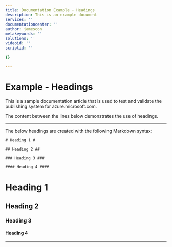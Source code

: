 ```yaml
---
title: Documentation Example - Headings
description: This is an example document
services: ''
documentationcenter: ''
author: jamescon
metakeywords: ''
solutions: ''
videoid: ''
scriptid: ''

{}

---
```

# Example - Headings
This is a sample documentation article that is used to test and validate the publishing system for azure.microsoft.com.  

The content between the lines below demonstrates the use of headings.

- - -
The below headings are created with the following Markdown syntax:  

````
# Heading 1 #

## Heading 2 ##

### Heading 3 ###

#### Heading 4 ####
````

# Heading 1
## Heading 2
### Heading 3
#### Heading 4
- - -
